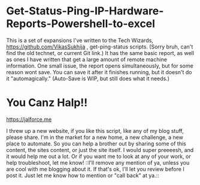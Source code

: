 # Get-Status-Ping-IP-Hardware-Reports-Powershell-to-excel
This is a set of expansions I've written to the Tech Wizards, https://github.com/VikasSukhija , get-ping-status scripts. (Sorry bruh, can't find the old technet, or current Git link.) It has the same basic report, as well as ones I have written that get a large amount of remote machine information. One small issue, the report opens simultaneously, but for some reason wont save. You can save it after it finishes running, but it doesn't do it "automagically." (Auto-Save is WIP, but still does what it needs.)

# You Canz Halp!!

https://jalforce.me

I threw up a new website, if you like this script, like any of my blog stuff, please share. 
I'm in the market for a new home, a new challenge, a new place to automate.
So you can help a brother out by sharing some of this content, the sites content, or just the site itself. 
I would super preeeesh, and it would help me out a lot. 
Or if you want me to look at any of your work, or help troubleshoot, let me know! ::I'll remove any mention of ya, unless you are cool with me blogging about it. If that's ok, I'll let you review before I post it. Just let me know how to mention or "call back" at ya.::
